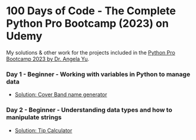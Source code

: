 # 100 Days of Code - The Complete Python Pro Bootcamp (2023) on Udemy

My solutions & other work for the projects included in the [Python Pro Bootcamp 2023 by Dr. Angela Yu](https://www.udemy.com/course/100-days-of-code/).

### Day 1 - Beginner - Working with variables in Python to manage data
* [Solution: Cover Band name generator](/Day-001_band-name-generator/.)

### Day 2 - Beginner - Understanding data types and how to manipulate strings
* [Solution: Tip Calculator](day-002_tip-calculator/.)